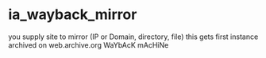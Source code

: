 # ia_wayback_mirror
 you supply site to mirror (IP or Domain, directory, file) this gets first instance archived on web.archive.org WaYbAcK mAcHiNe
